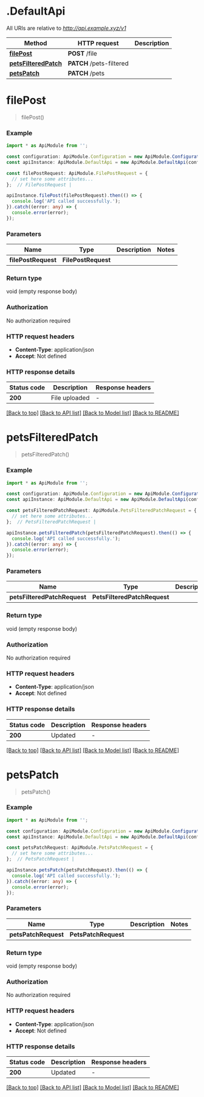# .DefaultApi

All URIs are relative to *http://api.example.xyz/v1*

|Method | HTTP request | Description|
|------------- | ------------- | -------------|
|[**filePost**](DefaultApi.md#filePost) | **POST** /file | |
|[**petsFilteredPatch**](DefaultApi.md#petsFilteredPatch) | **PATCH** /pets-filtered | |
|[**petsPatch**](DefaultApi.md#petsPatch) | **PATCH** /pets | |

# **filePost**
> filePost()


### Example

```typescript
import * as ApiModule from '';

const configuration: ApiModule.Configuration = new ApiModule.Configuration();
const apiInstance: ApiModule.DefaultApi = new ApiModule.DefaultApi(configuration);

const filePostRequest: ApiModule.FilePostRequest = {
  // set here some attributes...
};  // FilePostRequest | 

apiInstance.filePost(filePostRequest).then(() => {
  console.log('API called successfully.');
}).catch((error: any) => {
  console.error(error);
});
```

### Parameters

|Name | Type | Description  | Notes|
|------------- | ------------- | ------------- | -------------|
| **filePostRequest** | **FilePostRequest**|  | |


### Return type

void (empty response body)

### Authorization

No authorization required

### HTTP request headers

 - **Content-Type**: application/json
 - **Accept**: Not defined


### HTTP response details
| Status code | Description | Response headers |
|-------------|-------------|------------------|
|**200** | File uploaded |  -  |

[[Back to top]](#) [[Back to API list]](README.md#documentation-for-api-endpoints) [[Back to Model list]](README.md#documentation-for-models) [[Back to README]](README.md)

# **petsFilteredPatch**
> petsFilteredPatch()


### Example

```typescript
import * as ApiModule from '';

const configuration: ApiModule.Configuration = new ApiModule.Configuration();
const apiInstance: ApiModule.DefaultApi = new ApiModule.DefaultApi(configuration);

const petsFilteredPatchRequest: ApiModule.PetsFilteredPatchRequest = {
  // set here some attributes...
};  // PetsFilteredPatchRequest | 

apiInstance.petsFilteredPatch(petsFilteredPatchRequest).then(() => {
  console.log('API called successfully.');
}).catch((error: any) => {
  console.error(error);
});
```

### Parameters

|Name | Type | Description  | Notes|
|------------- | ------------- | ------------- | -------------|
| **petsFilteredPatchRequest** | **PetsFilteredPatchRequest**|  | |


### Return type

void (empty response body)

### Authorization

No authorization required

### HTTP request headers

 - **Content-Type**: application/json
 - **Accept**: Not defined


### HTTP response details
| Status code | Description | Response headers |
|-------------|-------------|------------------|
|**200** | Updated |  -  |

[[Back to top]](#) [[Back to API list]](README.md#documentation-for-api-endpoints) [[Back to Model list]](README.md#documentation-for-models) [[Back to README]](README.md)

# **petsPatch**
> petsPatch()


### Example

```typescript
import * as ApiModule from '';

const configuration: ApiModule.Configuration = new ApiModule.Configuration();
const apiInstance: ApiModule.DefaultApi = new ApiModule.DefaultApi(configuration);

const petsPatchRequest: ApiModule.PetsPatchRequest = {
  // set here some attributes...
};  // PetsPatchRequest | 

apiInstance.petsPatch(petsPatchRequest).then(() => {
  console.log('API called successfully.');
}).catch((error: any) => {
  console.error(error);
});
```

### Parameters

|Name | Type | Description  | Notes|
|------------- | ------------- | ------------- | -------------|
| **petsPatchRequest** | **PetsPatchRequest**|  | |


### Return type

void (empty response body)

### Authorization

No authorization required

### HTTP request headers

 - **Content-Type**: application/json
 - **Accept**: Not defined


### HTTP response details
| Status code | Description | Response headers |
|-------------|-------------|------------------|
|**200** | Updated |  -  |

[[Back to top]](#) [[Back to API list]](README.md#documentation-for-api-endpoints) [[Back to Model list]](README.md#documentation-for-models) [[Back to README]](README.md)


